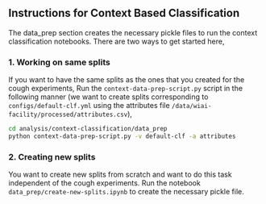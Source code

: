 ## Instructions for Context Based Classification

The data_prep section creates the necessary pickle files to run the context classification notebooks. There are two ways to get started here, 
### 1. Working on same splits
If you want to have the same splits as the ones that you created for the cough experiments, Run the `context-data-prep-script.py` script in the following manner (we want to create splits corresponding to `configs/default-clf.yml` using the attributes file `/data/wiai-facility/processed/attributes.csv`),
```bash
cd analysis/context-classification/data_prep
python context-data-prep-script.py -v default-clf -a attributes
```

### 2. Creating new splits
You want to create new splits from scratch and want to do this task independent of the cough experiments. Run the notebook `data_prep/create-new-splits.ipynb` to create the necessary pickle file.
